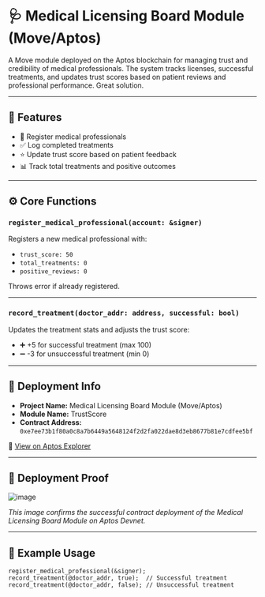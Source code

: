 # 🩺 Medical Licensing Board Module (Move/Aptos)

A Move module deployed on the Aptos blockchain for managing trust and credibility of medical professionals. The system tracks licenses, successful treatments, and updates trust scores based on patient reviews and professional performance. Great solution.

---

## 🧠 Features

- 📝 Register medical professionals  
- ✅ Log completed treatments  
- ⭐ Update trust score based on patient feedback  
- 📊 Track total treatments and positive outcomes  

---

## ⚙️ Core Functions

### `register_medical_professional(account: &signer)`
Registers a new medical professional with:
- `trust_score: 50`
- `total_treatments: 0`
- `positive_reviews: 0`

Throws error if already registered.

---

### `record_treatment(doctor_addr: address, successful: bool)`
Updates the treatment stats and adjusts the trust score:
- ➕ +5 for successful treatment (max 100)  
- ➖ -3 for unsuccessful treatment (min 0)  

---

## 📄 Deployment Info

- **Project Name:** Medical Licensing Board Module (Move/Aptos)  
- **Module Name:** TrustScore  
- **Contract Address:** `0xe7ee73b1f80a0c8a7b6449a5648124f2d2fa022dae8d3eb8677b81e7cdfee5bf`

🔗 [View on Aptos Explorer](https://explorer.aptoslabs.com/txn/0xe7ee73b1f80a0c8a7b6449a5648124f2d2fa022dae8d3eb8677b81e7cdfee5bf?network=devnet)

---

## 📸 Deployment Proof

![image](https://github.com/user-attachments/assets/3a1b9202-80ea-4f10-8e05-efda3d605351)


_This image confirms the successful contract deployment of the Medical Licensing Board Module on Aptos Devnet._

---

## 🚀 Example Usage

```move
register_medical_professional(&signer);
record_treatment(@doctor_addr, true);  // Successful treatment
record_treatment(@doctor_addr, false); // Unsuccessful treatment

